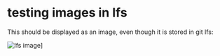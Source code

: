 # testing images in lfs

This should be displayed as an image, even though it is stored in git lfs:

![lfs image](./images/biolit.png)]
